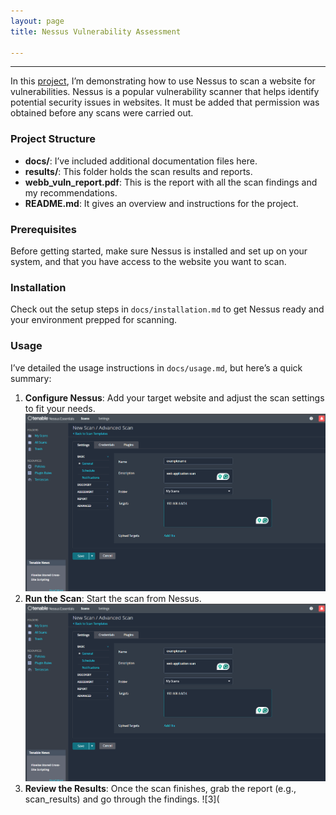 ```yaml
---
layout: page
title: Nessus Vulnerability Assessment 

---
```




---


In this [project](https://github.com/elizabethude/webb_vulnscan), I’m demonstrating how to use Nessus to scan a website for vulnerabilities. Nessus is a popular vulnerability scanner that helps identify potential security issues in websites. It must be added that permission was obtained before any scans were carried out.

### Project Structure
- **docs/**: I’ve included additional documentation files here.
- **results/**: This folder holds the scan results and reports.
- **webb_vuln_report.pdf**: This is the report with all the scan findings and my recommendations.
- **README.md**: It gives an overview and instructions for the project.

### Prerequisites
Before getting started, make sure Nessus is installed and set up on your system, and that you have access to the website you want to scan.

### Installation
Check out the setup steps in `docs/installation.md` to get Nessus ready and your environment prepped for scanning.

### Usage
I’ve detailed the usage instructions in `docs/usage.md`, but here’s a quick summary:
1. **Configure Nessus**: Add your target website and adjust the scan settings to fit your needs. 
![1](https://github.com/elizabethude/portfolio/blob/main/projectimages/nessusvulnscan/2.png?raw=true)
2. **Run the Scan**: Start the scan from Nessus.
![2](https://github.com/elizabethude/portfolio/blob/main/projectimages/nessusvulnscan/2.png?raw=true)
3. **Review the Results**: Once the scan finishes, grab the report (e.g., scan_results) and go through the findings.
![3](

